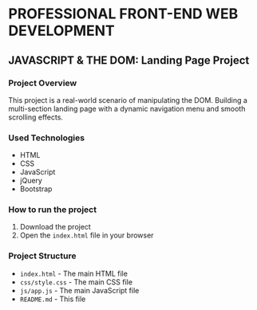 # PROFESSIONAL FRONT-END WEB DEVELOPMENT
## JAVASCRIPT & THE DOM: Landing Page Project

### Project Overview
This project is a real-world scenario of manipulating the DOM. 
Building a multi-section landing page with a dynamic navigation menu and smooth scrolling effects.

### Used Technologies
* HTML
* CSS
* JavaScript
* jQuery
* Bootstrap

### How to run the project
1. Download the project
2. Open the `index.html` file in your browser


### Project Structure
* `index.html` - The main HTML file
* `css/style.css` - The main CSS file
* `js/app.js` - The main JavaScript file
* `README.md` - This file